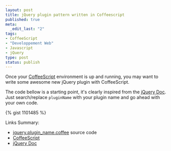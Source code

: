 ```yaml
--- 
layout: post
title: jQuery plugin pattern written in Coffeescript
published: true
meta: 
  _edit_last: "2"
tags: 
- CoffeeScript
- "Developpement Web"
- Javascript
- jQuery
type: post
status: publish
---
```

Once your [CoffeeScript](http://jashkenas.github.com/coffee-script/) environment is up and running, you may want to write some awesome new jQuery plugin with CoffeeScript.

The code bellow is a starting point, it's clearly inspired from the [jQuery Doc](http://docs.jquery.com/Plugins/Authoring). Just search/replace <code>pluginName</code> with your plugin name and go ahead with your own code.

{% gist 1101485 %}

Links Summary:

- [jquery.plugin_name.coffee](https://gist.github.com/1101485#file_jquery.plugin_name.coffee) source code 
- [CoffeeScript](http://jashkenas.github.com/coffee-script/)
- [jQuery Doc](http://docs.jquery.com/Plugins/Authoring)